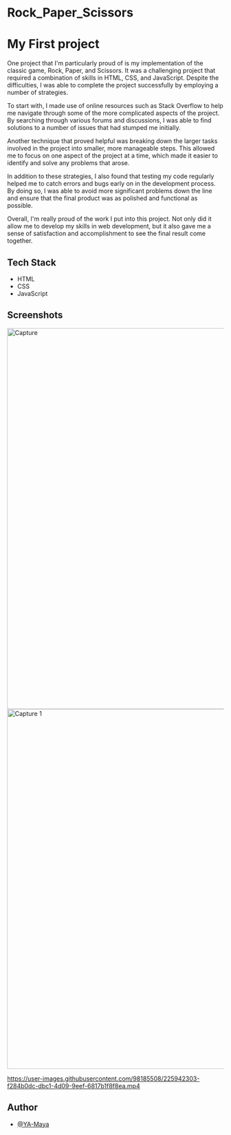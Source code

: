 # Rock_Paper_Scissors

# My First project 
One project that I'm particularly proud of is my implementation of the classic game, Rock, Paper, and Scissors. It was a challenging project that required a combination of skills in HTML, CSS, and JavaScript. Despite the difficulties, I was able to complete the project successfully by employing a number of strategies.

To start with, I made use of online resources such as Stack Overflow to help me navigate through some of the more complicated aspects of the project. By searching through various forums and discussions, I was able to find solutions to a number of issues that had stumped me initially.

Another technique that proved helpful was breaking down the larger tasks involved in the project into smaller, more manageable steps. This allowed me to focus on one aspect of the project at a time, which made it easier to identify and solve any problems that arose.

In addition to these strategies, I also found that testing my code regularly helped me to catch errors and bugs early on in the development process. By doing so, I was able to avoid more significant problems down the line and ensure that the final product was as polished and functional as possible.

Overall, I'm really proud of the work I put into this project. Not only did it allow me to develop my skills in web development, but it also gave me a sense of satisfaction and accomplishment to see the final result come together. 

## Tech Stack
- HTML
- CSS
- JavaScript

## Screenshots


<img width="886" alt="Capture" src="https://user-images.githubusercontent.com/98185508/225887964-91c58dbb-7f48-4c4d-8354-9db27a8429b6.PNG">
<img width="837" alt="Capture 1" src="https://user-images.githubusercontent.com/98185508/225887959-0bd781ee-3ce1-49ba-a6ab-ef479d7fc6a0.PNG">



https://user-images.githubusercontent.com/98185508/225942303-f284b0dc-dbc1-4d09-9eef-6817b1f8f8ea.mp4



## Author
- [@YA-Maya](https://github.com/YA-Maya)
